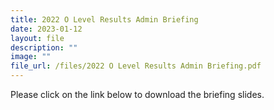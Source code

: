 ```yaml
---
title: 2022 O Level Results Admin Briefing
date: 2023-01-12
layout: file
description: ""
image: ""
file_url: /files/2022 O Level Results Admin Briefing.pdf
---
```


Please click on the link below to download the briefing slides.